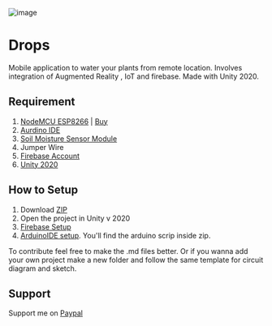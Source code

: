 
![image](https://user-images.githubusercontent.com/43271546/114395949-9a4ea600-9bba-11eb-8a61-05db3d5dfae3.png)

# Drops
Mobile application to water your plants from remote location. Involves integration of Augmented Reality , IoT and firebase. Made with Unity 2020. 

## Requirement
1. [NodeMCU ESP8266](https://en.wikipedia.org/wiki/NodeMCU) | [Buy](https://www.amazon.in/Lolin-NodeMCU-ESP8266-CP2102-Wireless/dp/B010O1G1ES)
2. [Aurdino IDE](https://www.arduino.cc/en/software)
3. [Soil Moisture Sensor Module](https://www.amazon.in/Robocraze-Moisture-Sensor-Module-Arduino/dp/B07FM41J4F/ref=sr_1_5?dchild=1&keywords=Moisture+Sensor&qid=1614567453&sr=8-5)
4. Jumper Wire
5. [Firebase Account](https://console.firebase.google.com/)
6. [Unity 2020](https://store.unity.com/download)

## How to Setup
1. Download [ZIP](https://github.com/Praddy2009/Drops/blob/main/ProjectFile.zip)
2. Open the project in Unity v 2020
3. [Firebase Setup](https://github.com/Praddy2009/Drops/blob/main/Unity_Firebase.md)
4. [ArduinoIDE setup](https://github.com/Praddy2009/Drops/blob/main/NodeMCU_Firebase.md). You'll find the arduino scrip inside zip.

To contribute feel free to make the .md files better. Or if you wanna add your own project make a new folder and follow the same template for circuit diagram and sketch.

## Support
  Support me on [Paypal](https://www.paypal.me/n00bx101)
